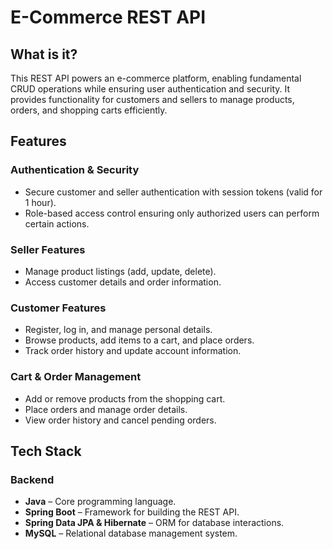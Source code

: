 # E-Commerce REST API  

## What is it?  
This REST API powers an e-commerce platform, enabling fundamental CRUD operations while ensuring user authentication and security. It provides functionality for customers and sellers to manage products, orders, and shopping carts efficiently.  

## Features  

### Authentication & Security  
- Secure customer and seller authentication with session tokens (valid for 1 hour).  
- Role-based access control ensuring only authorized users can perform certain actions.  

### Seller Features  
- Manage product listings (add, update, delete).  
- Access customer details and order information.  

### Customer Features  
- Register, log in, and manage personal details.  
- Browse products, add items to a cart, and place orders.  
- Track order history and update account information.  

### Cart & Order Management  
- Add or remove products from the shopping cart.  
- Place orders and manage order details.  
- View order history and cancel pending orders.  

## Tech Stack  

### Backend  
- **Java** – Core programming language.  
- **Spring Boot** – Framework for building the REST API.  
- **Spring Data JPA & Hibernate** – ORM for database interactions.  
- **MySQL** – Relational database management system.  
